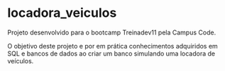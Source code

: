 # locadora_veiculos
Projeto desenvolvido para o bootcamp Treinadev11 pela Campus Code.

O objetivo deste projeto e por em prática conhecimentos adquiridos em SQL e bancos de dados ao criar um banco simulando uma locadora de veículos.
